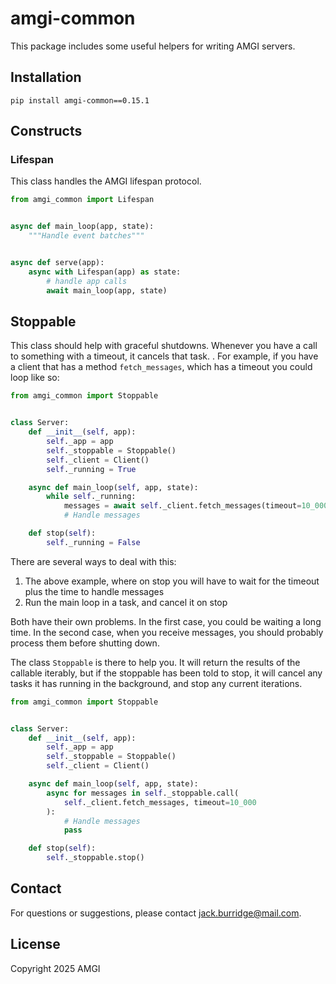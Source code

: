 # amgi-common

This package includes some useful helpers for writing AMGI servers.

## Installation

```
pip install amgi-common==0.15.1
```

## Constructs

### Lifespan

This class handles the AMGI lifespan protocol.

```python
from amgi_common import Lifespan


async def main_loop(app, state):
    """Handle event batches"""


async def serve(app):
    async with Lifespan(app) as state:
        # handle app calls
        await main_loop(app, state)
```

## Stoppable

This class should help with graceful shutdowns. Whenever you have a call to something with a timeout, it cancels that task. .
For example, if you have a client that has a method `fetch_messages`, which has a timeout you could loop like so:

```python
from amgi_common import Stoppable


class Server:
    def __init__(self, app):
        self._app = app
        self._stoppable = Stoppable()
        self._client = Client()
        self._running = True

    async def main_loop(self, app, state):
        while self._running:
            messages = await self._client.fetch_messages(timeout=10_000)
            # Handle messages

    def stop(self):
        self._running = False
```

There are several ways to deal with this:

1. The above example, where on stop you will have to wait for the timeout plus the time to handle messages
1. Run the main loop in a task, and cancel it on stop

Both have their own problems. In the first case, you could be waiting a long time. In the second case, when you receive
messages, you should probably process them before shutting down.

The class `Stoppable` is there to help you. It will return the results of the callable iterably, but if the stoppable has
been told to stop, it will cancel any tasks it has running in the background, and stop any current iterations.

```python
from amgi_common import Stoppable


class Server:
    def __init__(self, app):
        self._app = app
        self._stoppable = Stoppable()
        self._client = Client()

    async def main_loop(self, app, state):
        async for messages in self._stoppable.call(
            self._client.fetch_messages, timeout=10_000
        ):
            # Handle messages
            pass

    def stop(self):
        self._stoppable.stop()
```

## Contact

For questions or suggestions, please contact [jack.burridge@mail.com](mailto:jack.burridge@mail.com).

## License

Copyright 2025 AMGI
